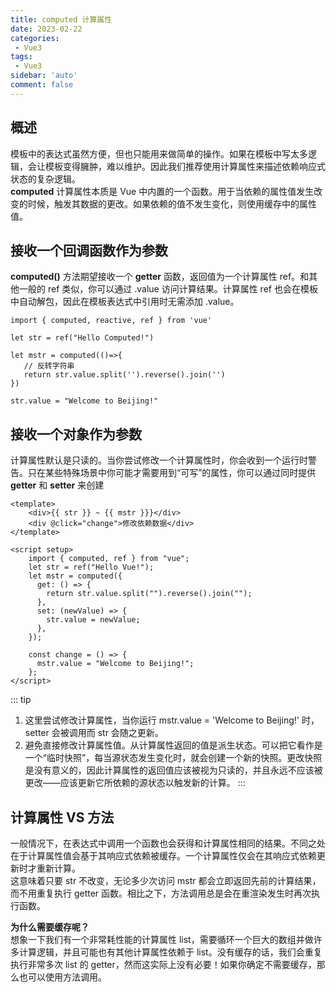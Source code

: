 ```yaml
---
title: computed 计算属性
date: 2023-02-22
categories: 
 - Vue3
tags: 
 - Vue3
sidebar: 'auto'
comment: false
---
```


## 概述

模板中的表达式虽然方便，但也只能用来做简单的操作。如果在模板中写太多逻辑，会让模板变得臃肿，难以维护。因此我们推荐使用计算属性来描述依赖响应式状态的复杂逻辑。<br>
**computed** 计算属性本质是 Vue 中内置的一个函数。用于当依赖的属性值发生改变的时候，触发其数据的更改。如果依赖的值不发生变化，则使用缓存中的属性值。

## 接收一个回调函数作为参数

**computed()** 方法期望接收一个 **getter** 函数，返回值为一个计算属性 ref。和其他一般的 ref 类似，你可以通过 .value 访问计算结果。计算属性 ref 也会在模板中自动解包，因此在模板表达式中引用时无需添加 .value。

```JS
import { computed, reactive, ref } from 'vue'

let str = ref("Hello Computed!")
 
let mstr = computed(()=>{
   // 反转字符串
   return str.value.split('').reverse().join('')
})
 
str.value = "Welcome to Beijing!"
```

## 接收一个对象作为参数

计算属性默认是只读的。当你尝试修改一个计算属性时，你会收到一个运行时警告。只在某些特殊场景中你可能才需要用到“可写”的属性，你可以通过同时提供 **getter** 和 **setter** 来创建

```vue
<template>
    <div>{{ str }} ~ {{ mstr }}}</div>
    <div @click="change">修改依赖数据</div>
</template>
 
<script setup>
    import { computed, ref } from "vue";
    let str = ref("Hello Vue!");
    let mstr = computed({
      get: () => {
        return str.value.split("").reverse().join("");
      },
      set: (newValue) => {
        str.value = newValue;
      },
    });

    const change = () => {
      mstr.value = "Welcome to Beijing!";
    };
</script>
```

::: tip
1. 这里尝试修改计算属性，当你运行 mstr.value = 'Welcome to Beijing!' 时，setter 会被调用而 str 会随之更新。<br>
2. 避免直接修改计算属性值。从计算属性返回的值是派生状态。可以把它看作是一个“临时快照”，每当源状态发生变化时，就会创建一个新的快照。更改快照是没有意义的，因此计算属性的返回值应该被视为只读的，并且永远不应该被更改——应该更新它所依赖的源状态以触发新的计算。
:::

## 计算属性 VS 方法

一般情况下，在表达式中调用一个函数也会获得和计算属性相同的结果。不同之处在于计算属性值会基于其响应式依赖被缓存。一个计算属性仅会在其响应式依赖更新时才重新计算。<br>
这意味着只要 str 不改变，无论多少次访问 mstr 都会立即返回先前的计算结果，而不用重复执行 getter 函数。相比之下，方法调用总是会在重渲染发生时再次执行函数。<br>

**为什么需要缓存呢？**<br>
想象一下我们有一个非常耗性能的计算属性 list，需要循环一个巨大的数组并做许多计算逻辑，并且可能也有其他计算属性依赖于 list。没有缓存的话，我们会重复执行非常多次 list 的 getter，然而这实际上没有必要！如果你确定不需要缓存，那么也可以使用方法调用。

